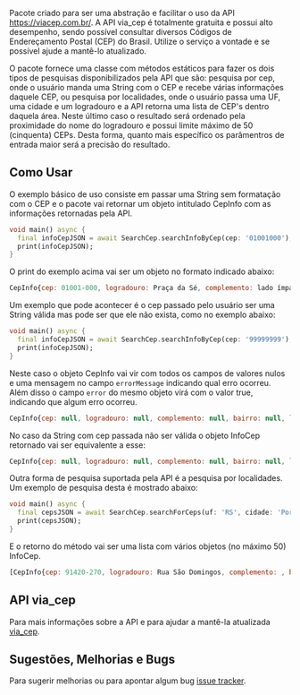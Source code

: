 Pacote criado para ser uma abstração e facilitar o uso da API https://viacep.com.br/. A API via_cep é totalmente gratuita e possui 
alto desempenho, sendo possível consultar diversos Códigos de Endereçamento Postal (CEP) do Brasil. Utilize o serviço a vontade e
se possível ajude a mantê-lo atualizado.
 
O pacote fornece uma classe com métodos estáticos para fazer os dois tipos de pesquisas disponibilizados pela API que são: pesquisa 
por cep, onde o usuário manda uma String com o CEP e recebe várias informações daquele CEP, ou pesquisa por localidades, onde
o usuário passa uma UF, uma cidade e um logradouro e a API retorna uma lista de CEP's dentro daquela área. Neste último caso 
o resultado será ordenado pela proximidade do nome do logradouro e possui limite máximo de 50 (cinquenta) CEPs. 
Desta forma, quanto mais específico os parâmentros de entrada maior será a precisão do resultado.
 
## Como Usar
  
O exemplo básico de uso consiste em passar uma String sem formatação com o CEP e o pacote vai retornar um objeto 
intitulado CepInfo com as informações retornadas pela API.

```dart
void main() async {
  final infoCepJSON = await SearchCep.searchInfoByCep(cep: '01001000');
  print(infoCepJSON);
}
```

O print do exemplo acima vai ser um objeto no formato indicado abaixo:

```javascript
CepInfo{cep: 01001-000, logradouro: Praça da Sé, complemento: lado ímpar, bairro: Sé, localidade: São Paulo, uf: SP, unidade: , ibge: 3550308, gia: 1004, errorMessage: null, error: false}
```

Um exemplo que pode acontecer é o cep passado pelo usuário ser uma String válida mas pode ser que ele não exista, como
no exemplo abaixo:

```dart
void main() async {
  final infoCepJSON = await SearchCep.searchInfoByCep(cep: '99999999');
  print(infoCepJSON);
}
```

Neste caso o objeto CepInfo vai vir com todos os campos de valores nulos e uma mensagem no campo
`errorMessage` indicando qual erro ocorreu. Além disso o campo `error` do mesmo objeto virá com o
valor true, indicando que algum erro ocorreu.

```javascript
CepInfo{cep: null, logradouro: null, complemento: null, bairro: null, localidade: null, uf: null, unidade: null, ibge: null, gia: null, errorMessage: CEP com formato válido, porém inexistente na base de dados, error: true}
```

No caso da String com cep passada não ser válida o objeto InfoCep retornado vai ser equivalente a esse:

```javascript
CepInfo{cep: null, logradouro: null, complemento: null, bairro: null, localidade: null, uf: null, unidade: null, ibge: null, gia: null, errorMessage: CEP com formato inválido, error: true}
```

Outra forma de pesquisa suportada pela API é a pesquisa por localidades. Um exemplo de pesquisa desta é mostrado abaixo:

```dart
void main() async {
  final cepsJSON = await SearchCep.searchForCeps(uf: 'RS', cidade: 'Porto Alegre', logradouro: 'Domingos', returnType: ReturnType.json);
  print(cepsJSON);
}
```

E o retorno do método vai ser uma lista com vários objetos (no máximo 50) InfoCep.

```javascript
[CepInfo{cep: 91420-270, logradouro: Rua São Domingos, complemento: , bairro: Bom Jesus, localidade: Porto Alegre, uf: RS, unidade: , ibge: 4314902, gia: , errorMessage: null, error: false}, CepInfo{cep: 91040-000, logradouro: Rua Domingos Rubbo, complemento: , bairro: Cristo Redentor, localidade: Porto Alegre, uf: RS, unidade: , ibge: 4314902, gia: , errorMessage: null, error: false}, CepInfo{cep: 91040-320, logradouro: Rua Domingos Martins, complemento: , bairro: Cristo Redentor, localidade: Porto Alegre, uf: RS, unidade: , ibge: 4314902, gia: , errorMessage: null, error: false}, CepInfo{cep: 91910-450, logradouro: Rua Domingos da Silva, complemento: , bairro: Camaquã, localidade: Porto Alegre, uf: RS, unidade: , ibge: 4314902, gia: , errorMessage: null, error: false}, CepInfo{cep: 91120-090, logradouro: Rua Domingos de Abreu, complemento: , bairro: Sarandi, localidade: Porto Alegre, uf: RS, unidade: , ibge: 4314902, gia: , errorMessage: null, error: false}, CepInfo{cep: 91360-040, logradouro: Rua Domingos Seguézio, complemento: , bairro: Vila Ipiranga, localidade: Porto Alegre, uf: RS, unidade: , ibge: 4314902, gia: , errorMessage: null, error: false}, CepInfo{cep: 91790-072, logradouro: Rua Domingos José Poli, complemento: , bairro: Restinga, localidade: Porto Alegre, uf: RS, unidade: , ibge: 4314902, gia: , errorMessage: null, error: false}, CepInfo{cep: 91160-080, logradouro: Rua Luiz Domingos Ramos, complemento: , bairro: Santa Rosa de Lima, localidade: Porto Alegre, uf: RS, unidade: , ibge: 4314902, gia: , errorMessage: null, error: false}, CepInfo{cep: 90650-090, logradouro: Rua Domingos Crescêncio, complemento: , bairro: Santana, localidade: Porto Alegre, uf: RS, unidade: , ibge: 4314902, gia: , errorMessage: null, error: false}, CepInfo{cep: 91910-420, logradouro: Rua José Domingos Varella, complemento: , bairro: Cavalhada, localidade: Porto Alegre, uf: RS, unidade: , ibge: 4314902, gia: , errorMessage: null, error: false}, CepInfo{cep: 91790-101, logradouro: Rua Domingos Manoel Mincarone, complemento: , bairro: Restinga, localidade: Porto Alegre, uf: RS, unidade: , ibge: 4314902, gia: , errorMessage: null, error: false}, CepInfo{cep: 91120-480, logradouro: Rua Domingos Antônio Santoro, complemento: , bairro: Sarandi, localidade: Porto Alegre, uf: RS, unidade: , ibge: 4314902, gia: , errorMessage: null, error: false}, CepInfo{cep: 91261-304, logradouro: Rua Domingos Mullet Rodrigues, complemento: , bairro: Mário Quintana, localidade: Porto Alegre, uf: RS, unidade: , ibge: 4314902, gia: , errorMessage: null, error: false}, CepInfo{cep: 90420-200, logradouro: Rua Domingos José de Almeida, complemento: , bairro: Rio Branco, localidade: Porto Alegre, uf: RS, unidade: , ibge: 4314902, gia: , errorMessage: null, error: false}, CepInfo{cep: 91540-650, logradouro: Acesso Olavo Domingos de Oliveira, complemento: , bairro: Jardim Carvalho, localidade: Porto Alegre, uf: RS, unidade: , ibge: 4314902, gia: , errorMessage: null, error: false}, CepInfo{cep: 91740-650, logradouro: Praça Domingos Fernandes de Souza, complemento: , bairro: Cavalhada, localidade: Porto Alegre, uf: RS, unidade: , ibge: 4314902, gia: , errorMessage: null, error: false}]
```

## API via_cep

Para mais informações sobre a API e para ajudar a mantê-la atualizada [via_cep][viacep].

## Sugestões, Melhorias e Bugs

Para sugerir melhorias ou para apontar algum bug [issue tracker][tracker].

[tracker]: https://github.com/rodrigobastosv/search_cep/issues
[viacep]: https://www.viacep.com.br


